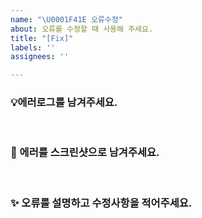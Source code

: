 ```yaml
---
name: "\U0001F41E 오류수정"
about: 오류를 수정할 때 사용해 주세요.
title: "[Fix]"
labels: ''
assignees: ''

---
```


### 💡에러로그를 남겨주세요.
<br/>

### 📸 에러를 스크린샷으로 남겨주세요.
<br/>

### ✨ 오류를 설명하고 수정사항을 적어주세요.
<br/>
